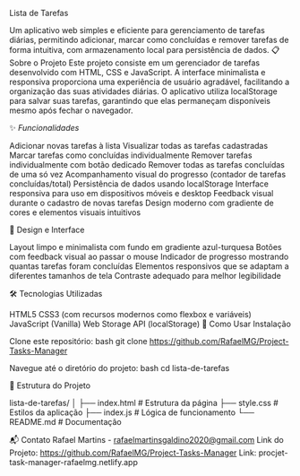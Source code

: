 Lista de Tarefas

Um aplicativo web simples e eficiente para gerenciamento de tarefas diárias, permitindo adicionar, marcar como concluídas e remover tarefas de forma intuitiva, com armazenamento local para persistência de dados.
📋 Sobre o Projeto
Este projeto consiste em um gerenciador de tarefas desenvolvido com HTML, CSS e JavaScript. A interface minimalista e responsiva proporciona uma experiência de usuário agradável, facilitando a organização das suas atividades diárias. O aplicativo utiliza localStorage para salvar suas tarefas, garantindo que elas permaneçam disponíveis mesmo após fechar o navegador.

✨ *Funcionalidades*

Adicionar novas tarefas à lista
Visualizar todas as tarefas cadastradas
Marcar tarefas como concluídas individualmente
Remover tarefas individualmente com botão dedicado
Remover todas as tarefas concluídas de uma só vez
Acompanhamento visual do progresso (contador de tarefas concluídas/total)
Persistência de dados usando localStorage
Interface responsiva para uso em dispositivos móveis e desktop
Feedback visual durante o cadastro de novas tarefas
Design moderno com gradiente de cores e elementos visuais intuitivos

🎨 Design e Interface

Layout limpo e minimalista com fundo em gradiente azul-turquesa
Botões com feedback visual ao passar o mouse
Indicador de progresso mostrando quantas tarefas foram concluídas
Elementos responsivos que se adaptam a diferentes tamanhos de tela
Contraste adequado para melhor legibilidade

🛠️ Tecnologias Utilizadas

HTML5
CSS3 (com recursos modernos como flexbox e variáveis)
JavaScript (Vanilla)
Web Storage API (localStorage)
🚀 Como Usar
Instalação

Clone este repositório:
bash
git clone https://github.com/RafaelMG/Project-Tasks-Manager

Navegue até o diretório do projeto:
bash 
cd lista-de-tarefas

📂 Estrutura do Projeto

lista-de-tarefas/
│
├── index.html          # Estrutura da página
├── style.css           # Estilos da aplicação
├── index.js            # Lógica de funcionamento
└── README.md           # Documentação

📬 Contato
Rafael Martins - rafaelmartinsgaldino2020@gmail.com
Link do Projeto: https://github.com/RafaelMG/Project-Tasks-Manager
Link: procjet-task-manager-rafaelmg.netlify.app
